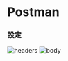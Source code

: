 # Postman
### 設定
![headers](https://github.com/TitanLi/Titan/blob/master/node-js/framework/koa2/example/upload/public/img/headers.png)
![body](https://github.com/TitanLi/Titan/blob/master/node-js/framework/koa2/example/upload/public/img/body.png)